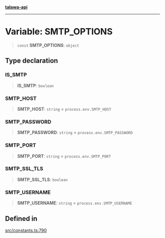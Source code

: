 [**talawa-api**](../../README.md)

***

# Variable: SMTP\_OPTIONS

> `const` **SMTP\_OPTIONS**: `object`

## Type declaration

### IS\_SMTP

> **IS\_SMTP**: `boolean`

### SMTP\_HOST

> **SMTP\_HOST**: `string` = `process.env.SMTP_HOST`

### SMTP\_PASSWORD

> **SMTP\_PASSWORD**: `string` = `process.env.SMTP_PASSWORD`

### SMTP\_PORT

> **SMTP\_PORT**: `string` = `process.env.SMTP_PORT`

### SMTP\_SSL\_TLS

> **SMTP\_SSL\_TLS**: `boolean`

### SMTP\_USERNAME

> **SMTP\_USERNAME**: `string` = `process.env.SMTP_USERNAME`

## Defined in

[src/constants.ts:790](https://github.com/Suyash878/talawa-api/blob/e4413cec641a837926071678fed3c7f67234e31e/src/constants.ts#L790)
